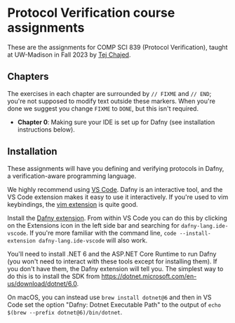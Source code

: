 # Protocol Verification course assignments

These are the assignments for COMP SCI 839 (Protocol Verification), taught at
UW-Madison in Fall 2023 by [Tej Chajed](https://www.chajed.io/).

## Chapters

The exercises in each chapter are surrounded by `// FIXME` and `// END`; you're
not supposed to modify text outside these markers. When you're done we suggest
you change `FIXME` to `DONE`, but this isn't required.

- **Chapter 0**: Making sure your IDE is set up for Dafny (see installation
instructions below).

## Installation

These assignments will have you defining and verifying protocols in Dafny, a
verification-aware programming language.

We highly recommend using [VS Code](https://code.visualstudio.com/). Dafny is
an interactive tool, and the VS Code extension makes it easy to use it
interactively. If you're used to vim keybindings, the [vim
extension](https://marketplace.visualstudio.com/items?itemName=vscodevim.vim)
is quite good.

Install the [Dafny
extension](https://marketplace.visualstudio.com/items?itemName=dafny-lang.ide-vscode).
From within VS Code you can do this by clicking on the Extensions icon in the
left side bar and searching for `dafny-lang.ide-vscode`. If you're more
familiar with the command line, `code --install-extension
dafny-lang.ide-vscode` will also work.

You'll need to install .NET 6 and the ASP.NET Core Runtime to run Dafny (you
won't need to interact with these tools except for installing them). If you
don't have them, the Dafny extension will tell you. The simplest way to do this
is to install the SDK from
<https://dotnet.microsoft.com/en-us/download/dotnet/6.0>.

On macOS, you can instead use `brew install dotnet@6` and then in VS Code set
the option "Dafny: Dotnet Executable Path" to the output of `echo $(brew
--prefix dotnet@6)/bin/dotnet`.
